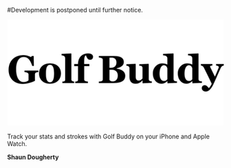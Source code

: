 #Development is postponed until further notice.

![alt tag](https://github.com/Shaunthehugo/Golf-Buddy/blob/master/GolfBuddyTitle.png)

Track your stats and strokes with Golf Buddy on your iPhone and Apple Watch.

**Shaun Dougherty**
